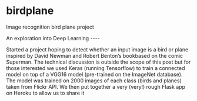 # birdplane
Image recognition bird plane project

An exploration into Deep Learning ----

Started a project hoping to detect whether an input image is a bird or plane inspired by David Newman and Robert Benton’s bookbased on the comic Superman. The technical discussion is outside the scope of this post but for those interested we used Keras (running Tensorflow) to train a connected model on top of a VGG16 model (pre-trained on the ImageNet database). The model was trained on 2000 images of each class (birds and planes) taken from Flickr API. We then put together a very (very!) rough Flask app on Heroku to allow us to share it
